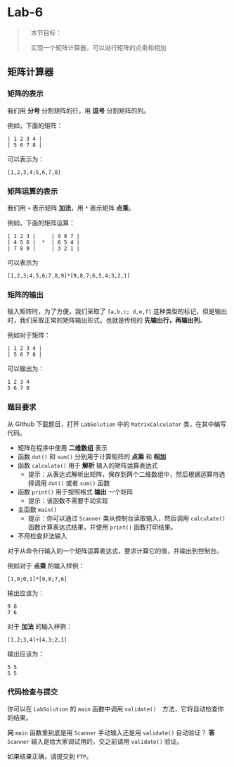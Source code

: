 # Lab-6

>　本节目标：
>
>　实现一个矩阵计算器，可以进行矩阵的点乘和相加

## 矩阵计算器

### 矩阵的表示

我们用 **分号** 分割矩阵的行，用 **逗号** 分割矩阵的列。

例如，下面的矩阵：

```
| 1 2 3 4 |
| 5 6 7 8 |
```

可以表示为：

```
[1,2,3,4;5,6,7,8]
```

### 矩阵运算的表示

我们用 `+` 表示矩阵 **加法**，用 `*` 表示矩阵 **点乘**。

例如，下面的矩阵运算：

```            
| 1 2 3 |     | 9 8 7 |
| 4 5 6 |  *  | 6 5 4 |
| 7 8 9 |     | 3 2 1 |    
```

可以表示为

```
[1,2,3;4,5,6;7,8,9]*[9,8,7;6,5,4;3,2,1]
```

### 矩阵的输出

输入矩阵时，为了方便，我们采取了 `[a,b,c; d,e,f]` 这种类型的标记，但是输出时，我们采取正常的矩阵输出形式。也就是传统的 **先输出行，再输出列**。

例如对于矩阵：

```
| 1 2 3 4 |
| 5 6 7 8 |
```

可以输出为：

```
1 2 3 4
5 6 7 8
```

### 题目要求

从 Github 下载题目，打开 `LabSolution` 中的 `MatrixCalculator` 类，在其中编写代码。

- 矩阵在程序中使用 **二维数组** 表示
- 函数 `dot()` 和 `sum()` 分别用于计算矩阵的 **点乘** 和 **相加**
- 函数 `calculate()` 用于 **解析** 输入的矩阵运算表达式
    - 提示：从表达式解析出矩阵，保存到两个二维数组中，然后根据运算符选择调用 `dot()` 或者 `sum()` 函数
- 函数 `print()` 用于按照格式 **输出** 一个矩阵
    - 提示：该函数不需要手动实现
- 主函数 `main()`
    - 提示：你可以通过 `Scanner` 类从控制台读取输入，然后调用 `calculate()` 函数计算表达式结果，并使用 `print()` 函数打印结果。
- 不用检查非法输入
    
对于从命令行输入的一个矩阵运算表达式，要求计算它的值，并输出到控制台。

例如对于 **点乘** 的输入样例：

```
[1,0;0,1]*[9,8;7,6]
```

输出应该为：

```
9 8
7 6
```

对于 **加法** 的输入样例：

```
[1,2;3,4]+[4,3;2,1]
```

输出应该为：

```
5 5
5 5
```

### 代码检查与提交

你可以在 `LabSolution` 的 `main` 函数中调用 `validate()`　方法，它将自动检查你的结果。

**问** `main` 函数里到底是用 `Scanner` 手动输入还是用 `validate()` 自动验证？
**答** `Scanner` 输入是给大家调试用的，交之前请用 `validate()` 验证。

如果结果正确，请提交到 `FTP`。
